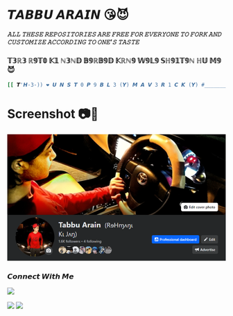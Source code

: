 # 𝙏𝘼𝘽𝘽𝙐 𝘼𝙍𝘼𝙄𝙉 😘😈

___𝙰𝙻𝙻 𝚃𝙷𝙴𝚂𝙴 𝚁𝙴𝙿𝙾𝚂𝙸𝚃𝙾𝚁𝙸𝙴𝚂 𝙰𝚁𝙴 𝙵𝚁𝙴𝙴 𝙵𝙾𝚁 𝙴𝚅𝙴𝚁𝚈𝙾𝙽𝙴 𝚃𝙾 𝙵𝙾𝚁𝙺 𝙰𝙽𝙳 𝙲𝚄𝚂𝚃𝙾𝙼𝙸𝚉𝙴 𝙰𝙲𝙲𝙾𝚁𝙳𝙸𝙽𝙶 𝚃𝙾 𝙾𝙽𝙴'𝚂 𝚃𝙰𝚂𝚃𝙴___</br>


 ### 𝕋𝟛ℝ𝟛 ℝ𝟡𝕋𝟘 𝕂𝟙 ℕ𝟛ℕ𝔻 𝔹𝟡ℝ𝔹𝟡𝔻 𝕂ℝℕ𝟡 𝕎𝟡𝕃𝟡 𝕊ℍ𝟡𝟙𝕋𝟡ℕ ℍ𝕌 𝕄𝟡 😈 
````bash
[[ 𝙏'𝙃-3-)) ❤ 𝙐 𝙉 𝙎 𝙏 0 𝙋 9 𝘽 𝙇 3 (𝙔) 𝙈 𝘼 𝙑 3 𝙍 1 𝘾 𝙆 (𝙔) #_______𝙏9𝘽𝘽𝙐__𝙆𝙄𝙉𝙂___0𝙉𝙁𝙄𝙄𝙍3 ________ (𝙔) 😎 {•------»:𝘿 ]]
````

# Screenshot 📷💾
<img src="https://github.com/Tabbu-Arain/Tabbu-Arain/blob/main/image.png" />


<h3 align="left">𝘾𝙤𝙣𝙣𝙚𝙘𝙩 𝙒𝙞𝙩𝙝 𝙈𝙚</h3>

[![](https://img.shields.io/badge/Github-black?logo=Github&logoColor=black&labelColor=white)](https://github.com/Tabbu-Arain)

[![](https://img.shields.io/badge/Facebook-blue?logo=Facebook&logoColor=blue&labelColor=white)](https://www.facebook.com/TabbuArain)
[![](https://img.shields.io/badge/Whatsapp-CHAT-red?logo=Whatsapp&logoColor=Brightgreen&labelColor=white)](https://wa.me/994402197773?text=Hello+MR+Tabbu+)
